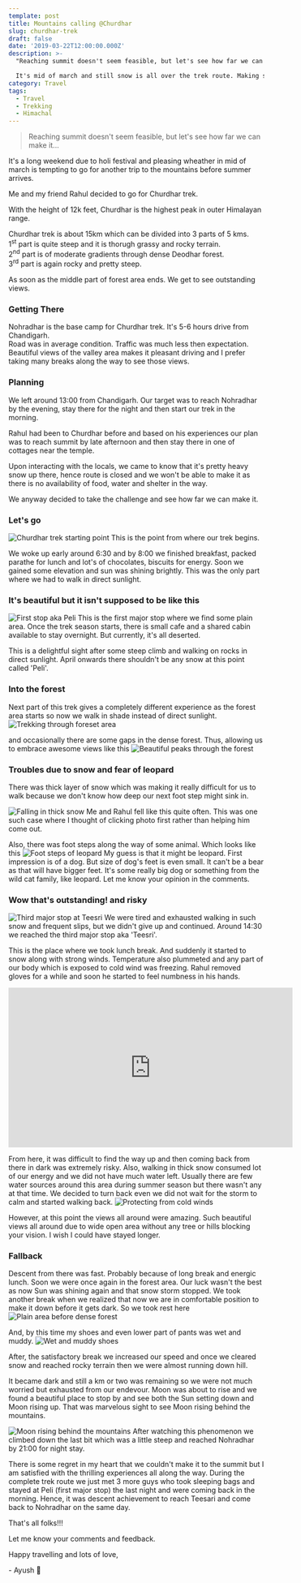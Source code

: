 ```yaml
---
template: post
title: Mountains calling @Churdhar
slug: churdhar-trek
draft: false
date: '2019-03-22T12:00:00.000Z'
description: >-
  "Reaching summit doesn't seem feasible, but let's see how far we can make it".

  It's mid of march and still snow is all over the trek route. Making summit climb difficult specially without professional gears and logistics. Anyway, let's see what are the challenges...
category: Travel
tags:
  - Travel
  - Trekking
  - Himachal
---
```


> Reaching summit doesn't seem feasible, but let's see how far we can make it...

It's a long weekend due to holi festival and pleasing wheather in mid of march is tempting to go for another trip to the mountains before summer arrives.

Me and my friend Rahul decided to go for Churdhar trek.

With the height of 12k feet, Churdhar is the highest peak in outer Himalayan range.

Churdhar trek is about 15km which can be divided into 3 parts of 5 kms.  
1<sup>st</sup> part is quite steep and it is thorugh grassy and rocky terrain.  
2<sup>nd</sup> part is of moderate gradients through dense Deodhar forest.  
3<sup>rd</sup> part is again rocky and pretty steep.

As soon as the middle part of forest area ends. We get to see outstanding views.

### Getting There

Nohradhar is the base camp for Churdhar trek. It's 5-6 hours drive from Chandigarh.  
Road was in average condition. Traffic was much less then expectation. Beautiful views of the valley area makes it pleasant driving and I prefer taking many breaks along the way to see those views.

### Planning

We left around 13:00 from Chandigarh. Our target was to reach Nohradhar by the evening, stay there for the night and then start our trek in the morning.

Rahul had been to Churdhar before and based on his experiences our plan was to reach summit by late afternoon and then stay there in one of cottages near the temple.

Upon interacting with the locals, we came to know that it's pretty heavy snow up there, hence route is closed and we won't be able to make it as there is no availability of food, water and shelter in the way.

We anyway decided to take the challenge and see how far we can make it.

### Let's go

![Churdhar trek starting point](/media/churdhar-trek-4.jpg 'Churdhar trek starting point')
This is the point from where our trek begins.

We woke up early around 6:30 and by 8:00 we finished breakfast, packed parathe for lunch and lot's of chocolates, biscuits for energy. Soon we gained some elevation and sun was shining brightly. This was the only part where we had to walk in direct sunlight.

### It's beautiful but it isn't supposed to be like this

![First stop aka Peli](/media/churdhar-trek-12.jpg 'First stop aka Peli')
This is the first major stop where we find some plain area. Once the trek season starts, there is small cafe and a shared cabin available to stay overnight. But currently, it's all deserted.

This is a delightful sight after some steep climb and walking on rocks in direct sunlight. April onwards there shouldn't be any snow at this point called 'Peli'.

### Into the forest

Next part of this trek gives a completely different experience as the forest area starts so now we walk in shade instead of direct sunlight.
![Trekking through foreset area](/media/churdhar-trek-5.jpg 'Middle part of trek through forest area')

and occasionally there are some gaps in the dense forest. Thus, allowing us to embrace awesome views like this
![Beautiful peaks through the forest](/media/churdhar-trek-9.jpg 'Beautiful peaks through the forest')

### Troubles due to snow and fear of leopard

There was thick layer of snow which was making it really difficult for us to walk because we don't know how deep our next foot step might sink in.

![Falling in thick snow](/media/churdhar-trek-8.jpg 'Falling in thick layer of snow')
Me and Rahul fell like this quite often. This was one such case where I thought of clicking photo first rather than helping him come out.

Also, there was foot steps along the way of some animal. Which looks like this
![Foot steps of leopard](/media/churdhar-trek-6.jpg 'Foot steps of leopard')
My guess is that it might be leopard. First impression is of a dog. But size of dog's feet is even small. It can't be a bear as that will have bigger feet. It's some really big dog or something from the wild cat family, like leopard. Let me know your opinion in the comments.

### Wow that's outstanding! and risky

![Third major stop at Teesri](/media/churdhar-trek-10.jpg 'Third major stop at Teesri')
We were tired and exhausted walking in such snow and frequent slips, but we didn't give up and continued. Around 14:30 we reached the third major stop aka 'Teesri'.

This is the place where we took lunch break. And suddenly it started to snow along with strong winds. Temperature also plummeted and any part of our body which is exposed to cold wind was freezing. Rahul removed gloves for a while and soon he started to feel numbness in his hands.

<iframe width="560" height="315" src="https://www.youtube.com/embed/1z88W7EqofQ?rel=0&amp" frameborder="0" allow="accelerometer; autoplay; loop;  encrypted-media; gyroscope; picture-in-picture" allowfullscreen></iframe>

From here, it was difficult to find the way up and then coming back from there in dark was extremely risky. Also, walking in thick snow consumed lot of our energy and we did not have much water left. Usually there are few water sources around this area during summer season but there wasn't any at that time.
We decided to turn back even we did not wait for the storm to calm and started walking back.
![Protecting from cold winds](/media/churdhar-trek-2.jpg 'Protecting myself from cold winds and snow')

However, at this point the views all around were amazing. Such beautiful views all around due to wide open area without any tree or hills blocking your vision. I wish I could have stayed longer.

### Fallback

Descent from there was fast. Probably because of long break and energic lunch. Soon we were once again in the forest area.
Our luck wasn't the best as now Sun was shining again and that snow storm stopped. We took another break when we realized that now we are in comfortable position to make it down before it gets dark. So we took rest here
![Plain area before dense forest](/media/churdhar-trek-7.jpg 'Plain area before dense forest')

And, by this time my shoes and even lower part of pants was wet and muddy.
![Wet and muddy shoes](/media/churdhar-trek-11.jpg 'Wet and muddy shoes')

After, the satisfactory break we increased our speed and once we cleared snow and reached rocky terrain then we were almost running down hill.

It became dark and still a km or two was remaining so we were not much worried but exhausted from our endevour. Moon was about to rise and we found a beautiful place to stop by and see both the Sun setting down and Moon rising up. That was marvelous sight to see Moon rising behind the mountains.

![Moon rising behind the mountains](/media/churdhar-trek-1.jpg 'Moon rising behind the mountains')
After watching this phenomenon we climbed down the last bit which was a little steep and reached Nohradhar by 21:00 for night stay.

There is some regret in my heart that we couldn't make it to the summit but I am satisfied with the thrilling experiences all along the way. During the complete trek route we just met 3 more guys who took sleeping bags and stayed at Peli (first major stop) the last night and were coming back in the morning. Hence, it was descent achievement to reach Teesari and come back to Nohradhar on the same day.

That's all folks!!!

Let me know your comments and feedback.

Happy travelling and lots of love,

\- Ayush 🙂
